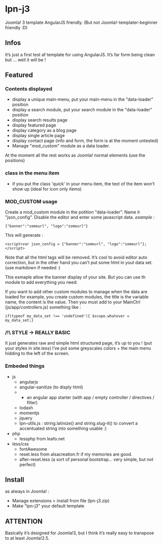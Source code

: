 # lpn-j3
Joomla! 3 template AngularJS friendly. (But not Joomla!-templater-beginner friendly :D)

## Infos
It’s just a first test af template for using AngularJS. It’s far form being clean but ... well it will be !

## Featured
### Contents displayed
 - display a unique main-menu, put your main-menu in the "data-loader" position
 - display a search module, put your search module in the "data-loader" position
 - display search results page
 - display featured page
 - display category as a blog page
 - display single article page
 - display contact page (info and form, the form is at the moment untested)
 - Manage "mod_custom" module as a data loader.
 
At the moment all the rest works as Joomla! normal elements (use the positions)

### class in the menu item
 - if you put the class 'quick' in your menu item, the text of the item won’t show up (ideal for icon only items)
 
### MOD_CUSTOM usage
Create a mod_custom module in the potition "data-loader". Name it "json_config".
Disable the editor and enter some javascript data.
*example :*
```
{"banner":"someurl", "logo":"someurl"}
```
This will generate :
```
<script>var json_config = {"banner":"someurl", "logo":"someurl"};</script>
```
Note that all the html tags will be removed. It’s cool to avoid editor auto correction, but in the other hand you can’t put some html in yout data set. (use markdown if needed :)

This exmaple allow the banner display of your site. But you can use th module to add everything you need.

If you want to add other custom modules to manage when the data are loaded for example, you create custom modules, the title is the variable name, the content is the value.
Then you must add to your MainCtrl (js/app/controllers.js) something like :
```
if(typeof my_data_set !== 'undefined'){ $scope.whatever = my_data_set;}
```

### /!\ STYLE → REALLY BASIC
It just generates raw and simple html structured page, it’s up to you ! (put your styles in site.less)
I’ve put some greyscales colors + the main menu hidding to the left of the screen.

### Embeded things
 - js
   - angularjs
   - angular-sanitize (to disply html)
   - + an angular app starter (with app / empty controller / directives / filter)
   - lodash
   - momentjs
   - jquery
   - lpn-utils.js : string.latinize() and string.slug-it() to convert a accentuated string into something usable :)
 - php
   - lessphp from leafo.net
 - less/css
   - fontAwesome
   - reset.less from alsacreation.fr if my memories are good.
   - after-reset.less (a sort of personal bootstrap... very simple, but not perfect)

## Install
as always in Joomla! :
 - Manage extensions > install from file (lpn-j3.zip)
 - Make "lpn-j3" your default template
 
## ATTENTION
Basically it’s designed for Joomla!3, but I think it’s really easy to transpose to at least Joomla!2.5.

